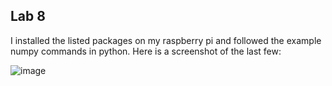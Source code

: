## Lab 8

<p>I installed the listed packages on my raspberry pi and followed the example numpy commands in python. Here is a screenshot of the last few:</p>

![image](https://github.com/cromero2/Design6/assets/98184880/82fa8538-531e-4c86-9063-a7d116920f5d)
